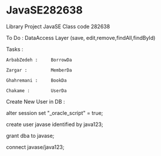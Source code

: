 # JavaSE282638
Library Project
JavaSE Class code 282638

To Do :
    DataAccess Layer (save, edit,remove,findAll,findById)


Tasks : 

    ArbabZedeh :     BorrowDa

    Zargar :         MemberDa

    Ghahremani :     BookDa

    Chakame :        UserDa


Create New User in DB :

alter session set "_oracle_script" = true;

create user javase identified by java123;

grant dba to javase;

connect javase/java123;